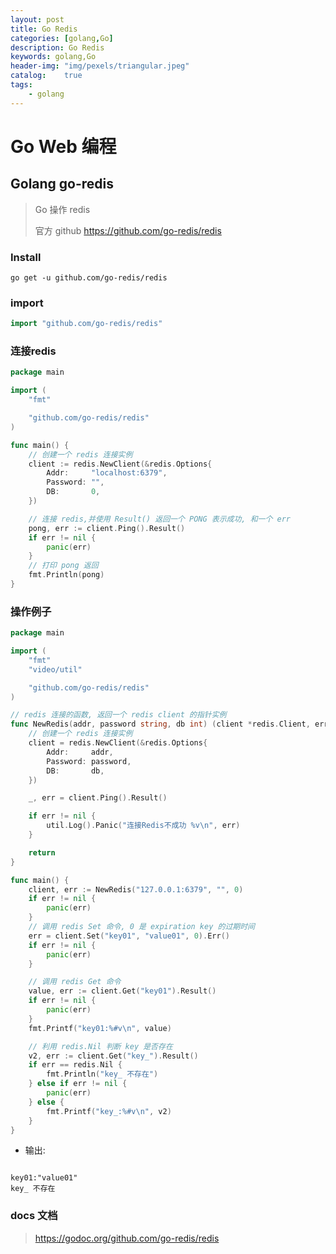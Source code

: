 ```yaml
---
layout: post
title: Go Redis
categories: [golang,Go]
description: Go Redis
keywords: golang,Go
header-img: "img/pexels/triangular.jpeg"
catalog:    true
tags:
    - golang
---
```


# Go Web 编程

## Golang go-redis

> Go 操作 redis 
> 
> 官方 github https://github.com/go-redis/redis


### Install

```shell
go get -u github.com/go-redis/redis
```

### import

```go
import "github.com/go-redis/redis"
```


### 连接redis

```go
package main

import (
	"fmt"

	"github.com/go-redis/redis"
)

func main() {
	// 创建一个 redis 连接实例
	client := redis.NewClient(&redis.Options{
		Addr:     "localhost:6379",
		Password: "",
		DB:       0,
	})

	// 连接 redis,并使用 Result() 返回一个 PONG 表示成功, 和一个 err
	pong, err := client.Ping().Result()
	if err != nil {
		panic(err)
	}
	// 打印 pong 返回
	fmt.Println(pong)
}
```


### 操作例子

```go
package main

import (
	"fmt"
	"video/util"

	"github.com/go-redis/redis"
)

// redis 连接的函数, 返回一个 redis client 的指针实例
func NewRedis(addr, password string, db int) (client *redis.Client, err error) {
	// 创建一个 redis 连接实例
	client = redis.NewClient(&redis.Options{
		Addr:     addr,
		Password: password,
		DB:       db,
	})

	_, err = client.Ping().Result()

	if err != nil {
		util.Log().Panic("连接Redis不成功 %v\n", err)
	}

	return
}

func main() {
	client, err := NewRedis("127.0.0.1:6379", "", 0)
	if err != nil {
		panic(err)
	}
	// 调用 redis Set 命令, 0 是 expiration key 的过期时间
	err = client.Set("key01", "value01", 0).Err()
	if err != nil {
		panic(err)
	}

	// 调用 redis Get 命令
	value, err := client.Get("key01").Result()
	if err != nil {
		panic(err)
	}
	fmt.Printf("key01:%#v\n", value)

	// 利用 redis.Nil 判断 key 是否存在
	v2, err := client.Get("key_").Result()
	if err == redis.Nil {
		fmt.Println("key_ 不存在")
	} else if err != nil {
		panic(err)
	} else {
		fmt.Printf("key_:%#v\n", v2)
	}
}

```

* 输出:

```shell

key01:"value01"
key_ 不存在

```

### docs 文档

> https://godoc.org/github.com/go-redis/redis
